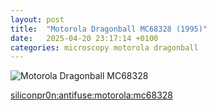 ```yaml
---
layout: post
title:  "Motorola Dragonball MC68328 (1995)"
date:   2025-04-20 23:17:14 +0100
categories: microscopy motorola dragonball
---
```


![Motorola Dragonball MC68328](/assets/MC68EZ328.jpg)

[siliconpr0n:antifuse:motorola:mc68328](https://siliconpr0n.org/archive/doku.php?id=antifuse:motorola:mc68328)
